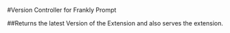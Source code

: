 #Version Controller for Frankly Prompt

##Returns the latest Version of the Extension and also serves the extension.

